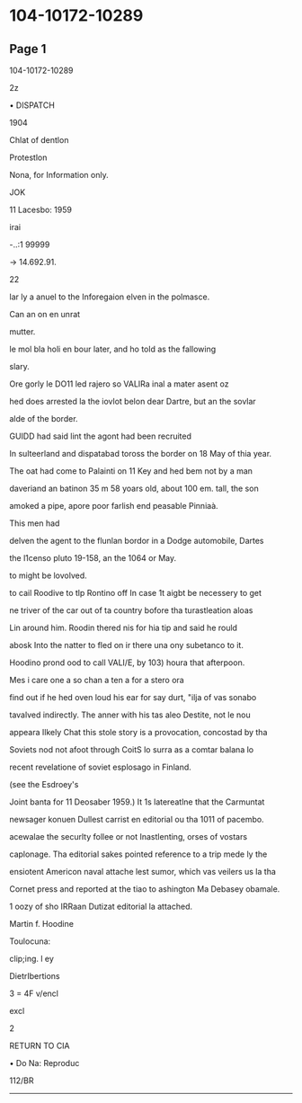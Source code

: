 # 104-10172-10289

## Page 1

104-10172-10289

2z

• DISPATCH

1904

Chlat of dentlon

Protestlon

Nona, for Information only.

JOK

11 Lacesbo: 1959

irai

-..:1 99999

→ 14.692.91.

22

lar ly a anuel to the Inforegaion elven in the polmasce.

Can an on en unrat

mutter.

le mol bla holi en bour later, and ho told as the fallowing

slary.

Ore gorly le DO11 led rajero so VALIRa inal a mater asent oz

hed does arrested la the iovlot belon dear Dartre, but an the sovlar

alde of the border.

GUIDD had said lint the agont had been recruited

In sulteerland and dispatabad toross the border on 18 May of thia year.

The oat had come to Palainti on 11 Key and hed bem not by a man

daveriand an batinon 35 m 58 yoars old, about 100 em. tall, the son

amoked a pipe, apore poor farlish end peasable Pinniaà.

This men had

delven the agent to the flunlan bordor in a Dodge automobile, Dartes

the l1censo pluto 19-158, an the 1064 or May.

to might be lovolved.

to cail Roodive to tlp Rontino off In case 1t aigbt be necessery to get

ne triver of the car out of ta country bofore tha turastleation aloas

Lin around him. Roodin thered nis for hia tip and said he rould

abosk Into the natter to fled on ir there una ony subetanco to it.

Hoodino prond ood to call VALI/E, by 103) houra that afterpoon.

Mes i care one a so chan a ten a for a stero ora

find out if he hed oven loud his ear for say durt, "ilja of vas sonabo

tavalved indirectly. The anner with his tas aleo Destite, not le nou

appeara Ilkely Chat this stole story is a provocation, concostad by tha

Soviets nod not afoot through CoitS lo surra as a comtar balana lo

recent revelatione of soviet esplosago in Finland.

(see the Esdroey's

Joint banta for 11 Deosaber 1959.) It 1s latereatlne that the Carmuntat

newsager konuen Dullest carrist en editorial ou tha 1011 of pacembo.

acewalae the securlty follee or not Inastlenting, orses of vostars

caplonage. Tha editorial sakes pointed reference to a trip mede ly the

ensiotent Americon naval attache lest sumor, which vas veilers us la tha

Cornet press and reported at the tiao to ashington Ma Debasey obamale.

1 oozy of sho IRRaan Dutizat editorial la attached.

Martin f. Hoodine

Toulocuna:

clip;ing. l ey

DietrIbertions

3 = 4F v/encl

excl

2

RETURN TO CIA

• Do Na: Reproduc

112/BR

---

